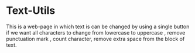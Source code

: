 # Text-Utils
This is a web-page in which text is can be changed by using a single button if we want all characters to change from lowercase to uppercase , remove punctuation mark , count character, remove extra space from the block of text.
